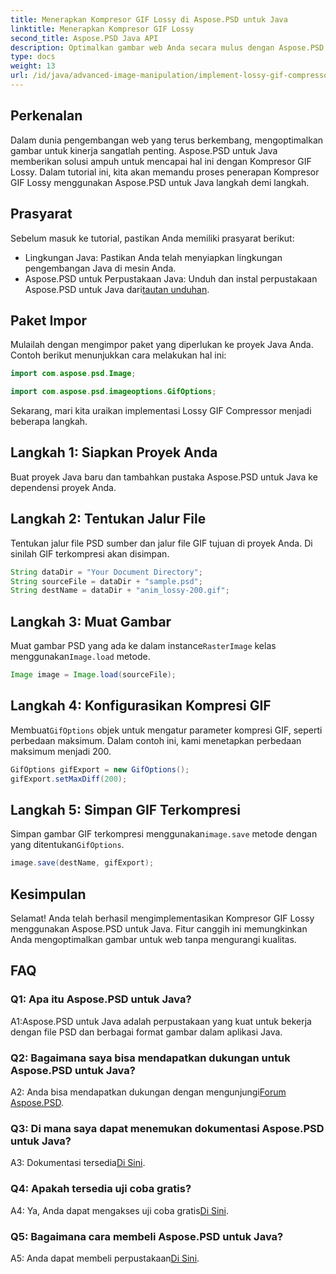 ```yaml
---
title: Menerapkan Kompresor GIF Lossy di Aspose.PSD untuk Java
linktitle: Menerapkan Kompresor GIF Lossy
second_title: Aspose.PSD Java API
description: Optimalkan gambar web Anda secara mulus dengan Aspose.PSD untuk Kompresor GIF Lossy Java. Ikuti panduan langkah demi langkah kami untuk penerapan yang efisien.
type: docs
weight: 13
url: /id/java/advanced-image-manipulation/implement-lossy-gif-compressor/
---
```

## Perkenalan

Dalam dunia pengembangan web yang terus berkembang, mengoptimalkan gambar untuk kinerja sangatlah penting. Aspose.PSD untuk Java memberikan solusi ampuh untuk mencapai hal ini dengan Kompresor GIF Lossy. Dalam tutorial ini, kita akan memandu proses penerapan Kompresor GIF Lossy menggunakan Aspose.PSD untuk Java langkah demi langkah.

## Prasyarat

Sebelum masuk ke tutorial, pastikan Anda memiliki prasyarat berikut:

- Lingkungan Java: Pastikan Anda telah menyiapkan lingkungan pengembangan Java di mesin Anda.
-  Aspose.PSD untuk Perpustakaan Java: Unduh dan instal perpustakaan Aspose.PSD untuk Java dari[tautan unduhan](https://releases.aspose.com/psd/java/).

## Paket Impor

Mulailah dengan mengimpor paket yang diperlukan ke proyek Java Anda. Contoh berikut menunjukkan cara melakukan hal ini:

```java
import com.aspose.psd.Image;

import com.aspose.psd.imageoptions.GifOptions;
```

Sekarang, mari kita uraikan implementasi Lossy GIF Compressor menjadi beberapa langkah.

## Langkah 1: Siapkan Proyek Anda

Buat proyek Java baru dan tambahkan pustaka Aspose.PSD untuk Java ke dependensi proyek Anda.

## Langkah 2: Tentukan Jalur File

Tentukan jalur file PSD sumber dan jalur file GIF tujuan di proyek Anda. Di sinilah GIF terkompresi akan disimpan.

```java
String dataDir = "Your Document Directory";
String sourceFile = dataDir + "sample.psd";
String destName = dataDir + "anim_lossy-200.gif";
```

## Langkah 3: Muat Gambar

 Muat gambar PSD yang ada ke dalam instance`RasterImage` kelas menggunakan`Image.load` metode.

```java
Image image = Image.load(sourceFile);
```

## Langkah 4: Konfigurasikan Kompresi GIF

 Membuat`GifOptions` objek untuk mengatur parameter kompresi GIF, seperti perbedaan maksimum. Dalam contoh ini, kami menetapkan perbedaan maksimum menjadi 200.

```java
GifOptions gifExport = new GifOptions();
gifExport.setMaxDiff(200);
```

## Langkah 5: Simpan GIF Terkompresi

 Simpan gambar GIF terkompresi menggunakan`image.save` metode dengan yang ditentukan`GifOptions`.

```java
image.save(destName, gifExport);
```

## Kesimpulan

Selamat! Anda telah berhasil mengimplementasikan Kompresor GIF Lossy menggunakan Aspose.PSD untuk Java. Fitur canggih ini memungkinkan Anda mengoptimalkan gambar untuk web tanpa mengurangi kualitas.

## FAQ

### Q1: Apa itu Aspose.PSD untuk Java?

A1:Aspose.PSD untuk Java adalah perpustakaan yang kuat untuk bekerja dengan file PSD dan berbagai format gambar dalam aplikasi Java.

### Q2: Bagaimana saya bisa mendapatkan dukungan untuk Aspose.PSD untuk Java?

 A2: Anda bisa mendapatkan dukungan dengan mengunjungi[Forum Aspose.PSD](https://forum.aspose.com/c/psd/34).

### Q3: Di mana saya dapat menemukan dokumentasi Aspose.PSD untuk Java?

A3: Dokumentasi tersedia[Di Sini](https://reference.aspose.com/psd/java/).

### Q4: Apakah tersedia uji coba gratis?

 A4: Ya, Anda dapat mengakses uji coba gratis[Di Sini](https://releases.aspose.com/).

### Q5: Bagaimana cara membeli Aspose.PSD untuk Java?

 A5: Anda dapat membeli perpustakaan[Di Sini](https://purchase.aspose.com/buy).